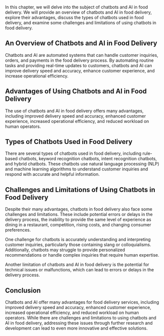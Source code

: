 
In this chapter, we will delve into the subject of chatbots and AI in food delivery. We will provide an overview of chatbots and AI in food delivery, explore their advantages, discuss the types of chatbots used in food delivery, and examine some challenges and limitations of using chatbots in food delivery.

An Overview of Chatbots and AI in Food Delivery
-----------------------------------------------

Chatbots and AI are automated systems that can handle customer inquiries, orders, and payments in the food delivery process. By automating routine tasks and providing real-time updates to customers, chatbots and AI can improve delivery speed and accuracy, enhance customer experience, and increase operational efficiency.

Advantages of Using Chatbots and AI in Food Delivery
----------------------------------------------------

The use of chatbots and AI in food delivery offers many advantages, including improved delivery speed and accuracy, enhanced customer experience, increased operational efficiency, and reduced workload on human operators.

Types of Chatbots Used in Food Delivery
---------------------------------------

There are several types of chatbots used in food delivery, including rule-based chatbots, keyword recognition chatbots, intent recognition chatbots, and hybrid chatbots. These chatbots use natural language processing (NLP) and machine learning algorithms to understand customer inquiries and respond with accurate and helpful information.

Challenges and Limitations of Using Chatbots in Food Delivery
-------------------------------------------------------------

Despite their many advantages, chatbots in food delivery also face some challenges and limitations. These include potential errors or delays in the delivery process, the inability to provide the same level of experience as dining in a restaurant, competition, rising costs, and changing consumer preferences.

One challenge for chatbots is accurately understanding and interpreting customer inquiries, particularly those containing slang or colloquialisms. Additionally, chatbots may struggle to provide personalized recommendations or handle complex inquiries that require human expertise.

Another limitation of chatbots and AI in food delivery is the potential for technical issues or malfunctions, which can lead to errors or delays in the delivery process.

Conclusion
----------

Chatbots and AI offer many advantages for food delivery services, including improved delivery speed and accuracy, enhanced customer experience, increased operational efficiency, and reduced workload on human operators. While there are challenges and limitations to using chatbots and AI in food delivery, addressing these issues through further research and development can lead to even more innovative and effective solutions.
